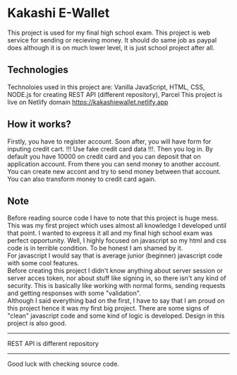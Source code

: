 # Kakashi E-Wallet

This project is used for my final high school exam. This project is web service for sending or recieving money. It should do same job as paypal does although it is on much lower level, it is just school project after all. 

## Technologies 
Technoloies used in this project are: Vanilla JavaScript, HTML, CSS, NODE.js for creating REST API (different repository), Parcel
This project is live on Netlify domain
https://kakashiewallet.netlify.app

## How it works?
Firstly, you have to register account. Soon after, you will have form for inputing credit cart. !!! Use fake credit card data !!!. Then you log in. By default you have 10000 on credit card and you can deposit that on application account. From there you can send money to another account. You can create new accont and try to send money between that account. You can also transform money to credit card again. 

## Note
Before reading source code I have to note that this project is huge mess. This was my first project which uses almost all knowledge I developed until that point. I wanted to express it all and my final high school exam was perfect opportunity. Well, I highly focused on javascript so my html and css code is in terrible condition. To be honest I am shamed by it. <br>
For javascript I would say that is average junior (beginner) javascript code with some cool features. <br>
Before creating this project I didn't know anything about server session or server acces token, nor about stuff like signing in, so there isn't any kind of security. This is basically like working with normal forms, sending requests and getting responses with some "validation". <br>
Although I said everything bad on the first, I have to say that I am proud on this project hence it was my first big project. There are some signs of "clean" javascript code and some kind of logic is developed. Design in this project is also good.

---

REST API is different repository

--- 

Good luck with checking source code.
